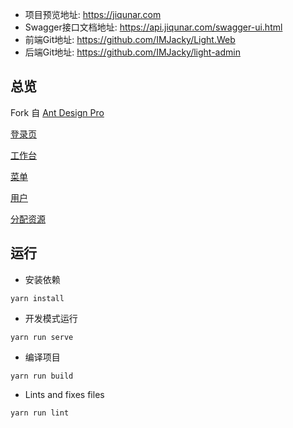 - 项目预览地址: https://jiqunar.com
- Swagger接口文档地址: https://api.jiqunar.com/swagger-ui.html
- 前端Git地址: https://github.com/IMJacky/Light.Web
- 后端Git地址: https://github.com/IMJacky/light-admin

总览
----

Fork 自 [Ant Design Pro](https://pro.ant.design/) 

[登录页](https://raw.githubusercontent.com/IMJacky/picturestore/master/login.PNG)

[工作台](https://raw.githubusercontent.com/IMJacky/picturestore/master/home.PNG)

[菜单](https://raw.githubusercontent.com/IMJacky/picturestore/master/menu.PNG)

[用户](https://raw.githubusercontent.com/IMJacky/picturestore/master/user.PNG)

[分配资源](https://raw.githubusercontent.com/IMJacky/picturestore/master/rolemenu.PNG)

运行
----

- 安装依赖
```
yarn install
```

- 开发模式运行
```
yarn run serve
```

- 编译项目
```
yarn run build
```

- Lints and fixes files
```
yarn run lint
```
